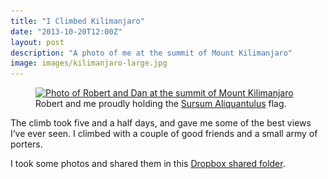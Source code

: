 ```yaml
---
title: "I Climbed Kilimanjaro"
date: "2013-10-20T12:00Z"
layout: post
description: "A photo of me at the summit of Mount Kilimanjaro"
image: images/kilimanjaro-large.jpg
---
```


<figure>
    <a href="/images/kilimanjaro-full.jpg" target="_blank">
        <img src="/images/kilimanjaro-small.jpg" srcset="/images/kilimanjaro-medium.jpg 1x, /images/kilimanjaro-large.jpg 2x" alt="Photo of Robert and Dan at the summit of Mount Kilimanjaro">
    </a>
    <figcaption>Robert and me proudly holding the <a href="https://www.google.co.uk/?q=translate+sursum+aliquantulus">Sursum Aliquantulus</a> flag.</figcaption>
</figure>

The climb took five and a half days, and gave me some of the best views I’ve ever seen. I climbed with a couple of good friends and a small army of porters.

I took some photos and shared them in this [Dropbox shared folder](http://danleech.com/links/kilimanjaro).